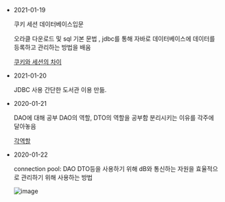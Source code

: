 - 2021-01-19

  쿠키 세션 데이터베이스입문

  오라클 다운로드 및 sql 기본 문법 , jdbc를 통해 자바로 데이터베이스에 데이터를 등록하고 관리하는 방법을 배움 

  [쿠키와 세션의 차이](https://hahahoho5915.tistory.com/32)

- 2021-01-20

  JDBC 사용  간단한 도서관 이용 만듦.
  
- 2020-01-21

  DAO에 대해 공부 DAO의 역할, DTO의 역할을 공부함 분리시키는 이유를 각주에 달아놓음

  [각역할](https://velog.io/@emawlrdl/DAO%EC%99%80-DTO)
  
- 2020-01-22

  connection pool: DAO DTO등을 사용하기 위해 dB와 통신하는 자원을 효율적으로 관리하기 위해 사용하는 방법

  ![image](https://user-images.githubusercontent.com/67422547/105442855-e40bac80-5cad-11eb-91df-277acb76aae2.png)